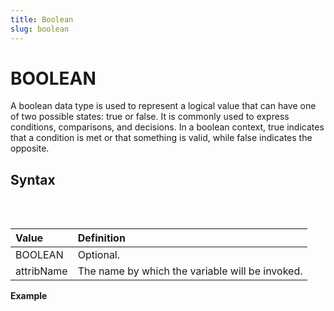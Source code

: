 ```yaml
---
title: Boolean
slug: boolean
---
```


# BOOLEAN

A boolean data type is used to represent a logical value that can have one of two possible states: true or false. It is commonly used to express conditions, comparisons, and decisions. In a boolean context, true indicates that a condition is met or that something is valid, while false indicates the opposite.

## Syntax

<pre>
<EclCode
code="BOOLEAN attribName">
</EclCode>
</pre>

| Value      | Definition                                      |
| :--------- | :---------------------------------------------- |
| BOOLEAN    | Optional.                                       |
| attribName | The name by which the variable will be invoked. |

**Example**

<pre >
<EclCode 
id = 'BoolExp_1'
tryMe="BoolExp_1"
code="/* BOOLEAN Examples.*/

isFlag := TRUE;
OUTPUT(isFlag, NAMED('isFlag'));

// When defined BOOLEAN 1 = TRUE and 0 = FALSE
BOOLEAN hasValidName := 0;
OUTPUT(HasValidName, NAMED('HasValidName'));

// Boolean evaluation
OUTPUT(10 >= 2, NAMED('Evaluation'));">
</EclCode>
</pre>

